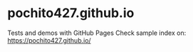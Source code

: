 # pochito427.github.io
Tests and demos with GitHub Pages
Check sample index on: https://pochito427.github.io/
